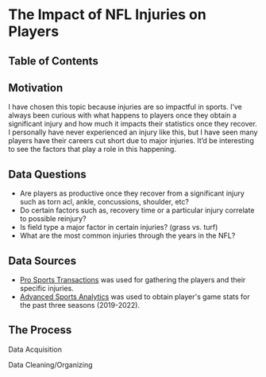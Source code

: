 # The Impact of NFL Injuries on Players

## Table of Contents

## Motivation

I have chosen this topic because injuries are so impactful in sports. I’ve always been curious with what happens to players once they obtain a significant injury and how much it impacts their statistics once they recover. I personally have never experienced an injury like this, but I have seen many players have their careers cut short due to major injuries. It’d be interesting to see the factors that play a role in this happening.

## Data Questions

- Are players as productive once they recover from a significant injury such as torn acl, ankle, concussions, shoulder, etc? 
- Do certain factors such as, recovery time or a particular injury correlate to possible reinjury?
- Is field type a major factor in certain injuries? (grass vs. turf)
- What are the most common injuries through the years in the NFL?


## Data Sources

- [Pro Sports Transactions](https://www.prosportstransactions.com/football/Search/Search.php) was used for gathering the players and their specific injuries.
- [Advanced Sports Analytics](https://www.advancedsportsanalytics.com/nfl-raw-data) was used to obtain player's game stats for the past three seasons (2019-2022).

## The Process

Data Acquisition

Data Cleaning/Organizing
